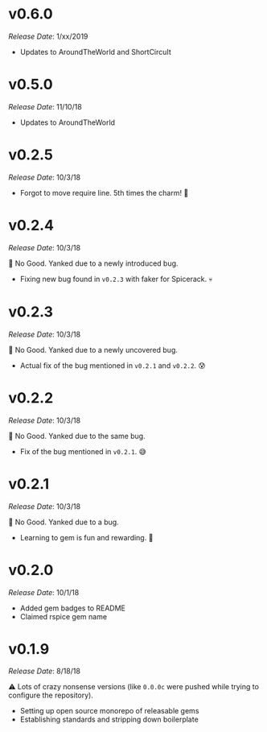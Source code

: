 # v0.6.0

*Release Date*: 1/xx/2019

- Updates to AroundTheWorld and ShortCircuIt

# v0.5.0

*Release Date*: 11/10/18

- Updates to AroundTheWorld

# v0.2.5

*Release Date*: 10/3/18

- Forgot to move require line. 5th times the charm! 🤩

# v0.2.4

*Release Date*: 10/3/18

🙅‍ No Good. Yanked due to a newly introduced bug.

- Fixing new bug found in `v0.2.3` with faker for Spicerack. 💀

# v0.2.3

*Release Date*: 10/3/18

🙅‍ No Good. Yanked due to a newly uncovered bug.

- Actual fix of the bug mentioned in `v0.2.1` and `v0.2.2`. 😰

# v0.2.2

*Release Date*: 10/3/18

🙅‍ No Good. Yanked due to the same bug.

- Fix of the bug mentioned in `v0.2.1`. 😅

# v0.2.1

*Release Date*: 10/3/18

🙅‍ No Good. Yanked due to a bug.

- Learning to gem is fun and rewarding. 🤩

# v0.2.0

*Release Date*: 10/1/18

- Added gem badges to README
- Claimed rspice gem name

# v0.1.9

*Release Date*: 8/18/18

⚠️ Lots of crazy nonsense versions (like `0.0.0c` were pushed while trying to configure the repository).

- Setting up open source monorepo of releasable gems
- Establishing standards and stripping down boilerplate
